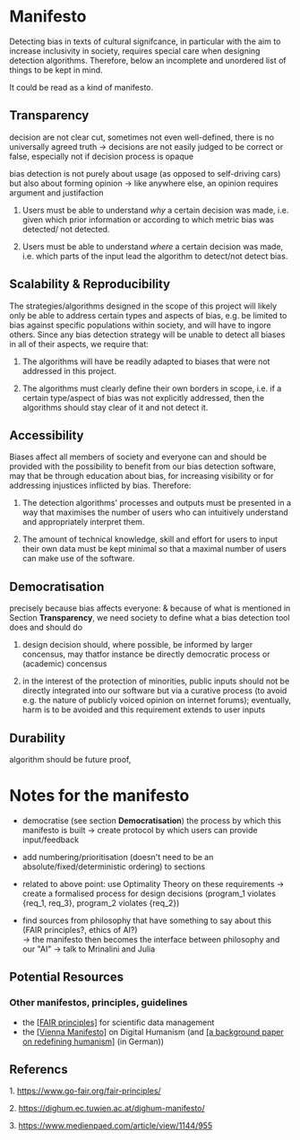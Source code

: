 # Manifesto

Detecting bias in texts of cultural signifcance, in particular with the aim to increase inclusivity in society, 
requires special care when designing detection algorithms. Therefore, below an incomplete and unordered list of things to be kept in mind.

It could be read as a kind of manifesto.


## Transparency

decision are not clear cut, sometimes not even well-defined, there is no universally agreed truth -> decisions are not easily judged to be correct or false, especially not if decision process is opaque

bias detection is not purely about usage (as opposed to self-driving cars) but also about forming opinion -> like anywhere else, an opinion requires argument and justifaction



  1. Users must be able to understand *why* a certain decision was made, i.e. given which prior information or according to which metric bias was detected/
not detected.

  2. Users must be able to understand *where* a certain decision was made, i.e. which parts of the input lead the algorithm to detect/not detect bias.


## Scalability & Reproducibility

The strategies/algorithms designed in the scope of this project will likely only be able to address certain types and aspects of bias, e.g. be limited to bias against specific populations within society, and will have to ingore others. Since any bias detection strategy will be unable to detect all biases in all of their aspects, we require that: 

  1. The algorithms will have be readily adapted to biases that were not addressed in this project.
  
  2. The algorithms must clearly define their own borders in scope, i.e. if a certain type/aspect of bias was not explicitly addressed, then the algorithms should stay clear of it and not detect it.


## Accessibility

Biases affect all members of society and everyone can and should be provided with the possibility to benefit from our bias detection software, may that be 
through education about bias, for increasing visibility or for addressing injustices inflicted by bias. Therefore:

  1. The detection algorithms' processes and outputs must be presented in a way that maximises the number of users who can intuitively understand and 
  appropriately interpret them.
  
  2. The amount of technical knowledge, skill and effort for users to input their own data must be kept minimal so that a maximal number of users can 
  make use of the software.
  
  
## Democratisation

precisely because bias affects everyone: & because of what is mentioned in Section **Transparency**, we need society to define what a bias detection tool does and should do 


  1. design decision should, where possible, be informed by larger concensus, may thatfor instance be directly democratic process or (academic) concensus
  
  2. in the interest of the protection of minorities, public inputs should not be directly integrated into our software but via a curative process (to avoid e.g. the nature of publicly voiced opinion on internet forums); eventually, harm is to be avoided and this requirement extends to user inputs
  
  
## Durability 

algorithm should be future proof, 


 
 
 
# Notes for the manifesto

 - democratise (see section **Democratisation**) the process by which this manifesto is built -> create protocol by which users can provide input/feedback
 
 - add numbering/prioritisation (doesn't need to be an absolute/fixed/deterministic ordering) to sections
 
 - related to above point: use Optimality Theory on these requirements -> create a formalised process for design decisions (program\_1 violates {req\_1, req\_3}, program\_2 violates {req\_2}) 
 
 - find sources from philosophy that have something to say about this (FAIR principles?, ethics of AI?) <br>
 -> the manifesto then becomes the interface between philosophy and our "AI"
 -> talk to Mrinalini and Julia
 


## Potential Resources
 
 
### Other manifestos, principles, guidelines
 
 - the [[FAIR principles]](#1) for scientific data management
 - the [[Vienna Manifesto]](#2) on Digital Humanism (and [[a background paper on redefining humanism]](#3) (in German))
 
 
 


## Referencs  
  <a id="1">1. </a>
  https://www.go-fair.org/fair-principles/
  
  <a id="2">2. </a>
  https://dighum.ec.tuwien.ac.at/dighum-manifesto/

  <a id="3">3. </a>
  https://www.medienpaed.com/article/view/1144/955
  
